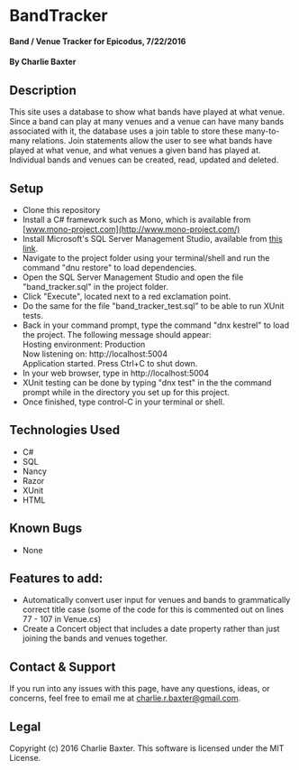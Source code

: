 # BandTracker

#### Band / Venue Tracker for Epicodus, 7/22/2016

#### By Charlie Baxter

## Description
This site uses a database to show what bands have played at what venue.  Since a band can play at many venues and a venue can have many bands associated with it, the database uses a join table to store these many-to-many relations.  Join statements allow the user to see what bands have played at what venue, and what venues a given band has played at.  Individual bands and venues can be created, read, updated and deleted.

## Setup
* Clone this repository
* Install a C# framework such as Mono, which is available from [www.mono-project.com](http://www.mono-project.com/)
* Install Microsoft's SQL Server Management Studio, available from [this link](https://msdn.microsoft.com/en-us/library/mt238290.aspx).
* Navigate to the project folder using your terminal/shell and run the command "dnu restore" to load dependencies.
* Open the SQL Server Management Studio and open the file "band_tracker.sql" in the project folder.
* Click "Execute", located next to a red exclamation point.
* Do the same for the file "band_tracker_test.sql" to be able to run XUnit tests.
* Back in your command prompt, type the command "dnx kestrel" to load the project.  The following message should appear:   
Hosting environment: Production   
Now listening on: http://localhost:5004   
Application started. Press Ctrl+C to shut down.
* In your web browser, type in http://localhost:5004
* XUnit testing can be done by typing "dnx test" in the the command prompt while in the directory you set up for this project.
* Once finished, type control-C in your terminal or shell.

## Technologies Used
* C#
* SQL
* Nancy
* Razor
* XUnit
* HTML

## Known Bugs
* None

## Features to add:
* Automatically convert user input for venues and bands to grammatically correct title case (some of the code for this is commented out on lines 77 - 107 in Venue.cs)
* Create a Concert object that includes a date property rather than just joining the bands and venues together.

## Contact & Support
If you run into any issues with this page, have any questions, ideas, or concerns, feel free to email me at charlie.r.baxter@gmail.com.

## Legal
Copyright (c) 2016 Charlie Baxter.  This software is licensed under the MIT License.
